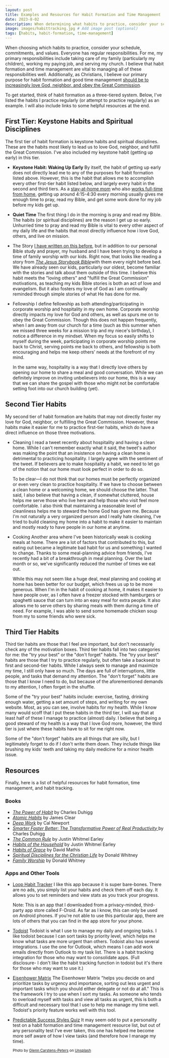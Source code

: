 ```yaml
---
layout: post
title: Examples and Resources for Habit Formation and Time Management
date: 2023-8-02
description: When determining what habits to practice, consider your schedule, commitments, and values. I use a three-tiered system for habit formation and time management.
image: images/habittracking.jpg # Add image post (optional)
tags: [habits, habit-formation, time-management]
---
```

When choosing which habits to practice, consider your schedule, commitments, and values. Everyone has regular responsibilities. For me, my primary responsibilities include taking care of my family (particularly my children), working my paying job, and serving my church. I believe that habit formation and time management are vital to managing all of these responsibilities well. Additionally, as Christians, I believe our primary purpose for habit formation and good time management [should be to increasingly love God, neighbor, and obey the Great Commission](https://meredithcook.net/2023/05/30/habit-formation-motivation/). 

To get started, think of habit formation as a three-tiered system. Below, I've listed the habits I practice regularly (or attempt to practice regularly) as an example. I will also include links to some helpful resources at the end.

## First Tier: Keystone Habits and Spiritual Disciplines

The first tier of habit formation is keystone habits and spiritual disciplines. These are the habits most likely to lead us to love God, neighbor, and fulfill the Great Commission. I've also included my keystone habit (getting up early) in this tier. 

* **Keystone Habit: Waking Up Early**
	By itself, the habit of getting up early does not directly lead me to any of the purposes for habit formation listed above. However, this is the habit that allows me to accomplish every other first-tier habit listed below, and largely every habit in the second and third tiers. As a [stay-at-home mom](https://meredithcook.net/2022/05/30/the-stay-at-home-full-time-working-mom/) who also [works full-time from home](https://meredithcook.net/2022/06/28/the-stay-at-home-working-mom-part-2/), getting up around 4:15-4:30 every morning usually gives me enough time to pray, read my Bible, and get some work done for my job before my kids get up.  

* **Quiet Time**
	The first thing I do in the morning is pray and read my Bible. The habits (or spiritual disciplines) are the reason I get up so early. Unhurried time to pray and read my Bible is vital to every other aspect of my daily life and the habits that most directly influence how i love God, others, and live on mission.

* The Story
	[I have written on this before](https://meredithcook.net/2023/02/25/spiritual-disciplines-toddlers-bible/), but in addition to our personal Bible study and prayer, my husband and I have been trying to develop a time of family worship with our kids. Right now, that looks like reading a story from [*The Jesus Storybook Bible*](https://amzn.to/41ps1F1)with them every night before bed. We have already seen our kids, particularly our oldest, become familiar with the stories and talk about them outside of this time. I believe this habit meets the "loving others" and "fulfill the Great Commission" motivations, as teaching my kids Bible stories is  both an act of love and evangelism. But it also fosters my love of God as I am continually reminded through simple stories of what He has done for me. 

* Fellowship
	I define fellowship as both attending/participating in corporate worship and hospitality in my own home. Corporate worship directly impacts my love for God and others, as well as spurs me on to obey the Great Commission. Though this does not happen frequently, when I am away from our church for a time (such as this summer when we missed three weeks for a mission trip and my niece's birthday), I notice a difference in my mindset. When my focus so easily shifts to myself during the week, participating in corporate worship points me back to Christ, serving points me back to others, and fellowship is both encouraging and helps me keep others' needs at the forefront of my mind. 
	
	In the same way, hospitality is a way that I directly love others by opening our home to share a meal and good conversation. While we can definitely improve on inviting unbelievers into our home, this is a way that we can share the gospel with those who might not be comfortable setting foot into our church building (yet). 

## Second Tier Habits

My second tier of habit formation are habits that may not directly foster my love for God, neighbor, or fulfilling the Great Commission. However, these habits make it easier for me to practice first-tier habits, which do have a direct influence on those three motivations.

* Cleaning
	I read a tweet recently about hospitality and having a clean home. While I can't remember exactly what it said, the tweet's author was making the point that an insistence on having a clean home is detrimental to practicing hospitality. I largely agree with the sentiment of the tweet. If believers are to make hospitality a habit, we need to let go of the notion that our home must look perfect in order to do so.
	
	To be clear—I do not think that our homes must be perfectly organized or even very clean to practice hospitality. If we have to choose between a clean home or a welcoming home, we should choose the latter. That said, I also believe that having a clean, if somewhat cluttered, house helps me serve those who live here and help those who visit feel more comfortable. I also think that maintaining a reasonable level of cleanliness helps me to steward the home God has given me. Because I'm not naturally a very organized person and I really hate cleaning, I've tried to build cleaning my home into a habit to make it easier to maintain and mostly ready to have people in our home at anytime. 

* Cooking
	Another area where I've been historically weak is cooking meals at home. There are a lot of factors that contributed to this, but eating out became a legitimate bad habit for us and something I wanted to change. Thanks to some meal-planning advice from friends, I've recently had a bit of a breakthrough in meal planning. Over the last month or so, we've significantly reduced the number of times we eat out. 
	
	While this may not seem like a huge deal, meal planning and cooking at home has been better for our budget, which frees us up to be more generous. When I'm in the habit of cooking at home, it makes it easier to have people over, as I often have a freezer stocked with hamburgers or spaghetti sauce that can turn into an easy meal for extra people. It also allows me to serve others by sharing meals with them during a time of need. For example, I was able to send some homemade chicken soup from my to some friends who were sick. 

## Third Tier Habits

Third tier habits are those that I feel are important, but don't necessarily check any of the motivation boxes. Third tier habits fall into two categories for me: the "try your best" or the "don't forget" habits. The "try your best" habits are those that I try to practice regularly, but often take a backseat to first and second-tier habits. While I always seek to manage and maximize my time, I still only have so much. The days are full of interruptions, little people, and tasks that demand my attention. The "don't forget" habits are those that I know I need to do, but because of the aforementioned demands to my attention, I often forget in the shuffle.  

Some of the "try your best" habits include: exercise, fasting, drinking enough water, getting a set amount of steps, and writing for my own website. Most, as you can see, involve habits for my health. While I know many would scoff that I put these habits in the third tier, I will say that at least half of these I manage to practice (almost) daily. I believe that being a good steward of my health is a way that I love God more, however, the third tier is just where these habits have to sit for me right now. 

Some of the "don't forget" habits are all things that are silly, but I legitimately forget to do if I don't write them down. They include things like brushing my kids' teeth and taking my daily medicine for a minor health issue.

## Resources

Finally, here is a list of helpful resources for habit formation, time management, and habit tracking. 

### Books

* [*The Power of Habit*](https://amzn.to/3QlPVhG) by Charles Duhigg
* [*Atomic Habits*](https://amzn.to/45dnMgO) by James Clear
* [*Deep Work*](https://amzn.to/3QjYN7D) by Cal Newport
* [*Smarter Faster Better: The Transformative Power of Real Productivity* ](https://amzn.to/3QhBP0S)by Charles Duhigg
* [*The Common Rule*](https://amzn.to/43Tb4mB) by Justin Whitmel Earley
* [*Habits of the Household*](https://amzn.to/47f7QMW) by Justin Whitmel Earley
* [*Habits of Grace*](https://amzn.to/3DDhA6j) by David Mathis
* [*Spiritual Disciplines for the Christian Life*](https://amzn.to/3YiHLbL) by Donald Whitney
* [*Family Worship*](https://amzn.to/3DKjVfu) by Donald Whitney

### Apps and Other Tools

* [Loop Habit Tracker](https://f-droid.org/en/packages/org.isoron.uhabits/) 
	I like this app because it is super bare-bones. There are no ads, you simply list your habits and check them off each day. It allows you to set reminders and view stats as you track your progress. 
	
	Note: This is an app that I downloaded from a privacy-minded, third-party app store called F-Droid. As far as I know, this can only be used on Android phones. If you're not able to use this particular app, there are lots of others that you can find in the app store for your phone. 

* [Todoist](https://todoist.com/)
	Todoist is what I use to manage my daily and ongoing tasks. I like todoist because I can sort tasks by priority level, which helps me know what tasks are more urgent than others. Todoist also has several integrations. I use the one for Outlook, which means I can add work emails directly from Outlook to my task list. There is a habit tracking integration for those who may want to consolidate apps. (Full disclosure- I don't like the habit tracking function in todoist but it's there for those who may want to use it.)

* [Eisenhower Matrix](https://www.eisenhower.me/eisenhower-matrix/#:~:text=What%20is%20the%20Eisenhower%20Matrix,or%20not%20do%20at%20all.)
	The Eisenhower Matrix "helps you decide on and prioritize tasks by urgency and importance, sorting out less urgent and important tasks which you should either delegate or not do at all." This is the framework I try to use when I sort my tasks. As someone who tends to overload myself with tasks and view all tasks as urgent, this is both a difficult and necessary tool that I use to help me manage my time well. Todoist's priority feature works well with this tool.

* [Predictable Success Styles Quiz](https://predictablesuccess.com/styles-quiz/)
	It may seem odd to put a personality test on a habit formation and time management resource list, but out of any personality test I've ever taken, this one has helped me become more self aware of how I view tasks (and therefore how I manage my time). 

	<sub>Photo by <a href="https://unsplash.com/@glenncarstenspeters?utm_source=unsplash&utm_medium=referral&utm_content=creditCopyText">Glenn Carstens-Peters</a> on <a href="https://unsplash.com/photos/RLw-UC03Gwc?utm_source=unsplash&utm_medium=referral&utm_content=creditCopyText">Unsplash</a></sub>
  